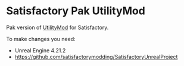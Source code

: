 # Satisfactory Pak UtilityMod

Pak version of [UtilityMod](https://github.com/Brabb3l/UtilityMod) for Satisfactory.

To make changes you need:

* Unreal Engine 4.21.2
* https://github.com/satisfactorymodding/SatisfactoryUnrealProject
